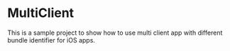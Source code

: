 # MultiClient

This is a sample project to show how to use multi client app with different bundle identifier for iOS apps.
